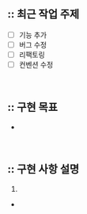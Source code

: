## :: 최근 작업 주제
- [ ] 기능 추가
- [ ] 버그 수정
- [ ] 리팩토링
- [ ] 컨벤션 수정

<br />

## :: 구현 목표
- 

<br />

## :: 구현 사항 설명
1. 
- 
